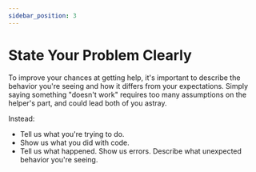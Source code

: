 ```yaml
---
sidebar_position: 3
---
```

# State Your Problem Clearly
To improve your chances at getting help, it's important to describe the behavior you're seeing and how it differs from your expectations. Simply saying something "doesn't work" requires too many assumptions on the helper's part, and could lead both of you astray.

Instead:
- Tell us what you're trying to do.
- Show us what you did with code.
- Tell us what happened. Show us errors. Describe what unexpected behavior you're seeing.